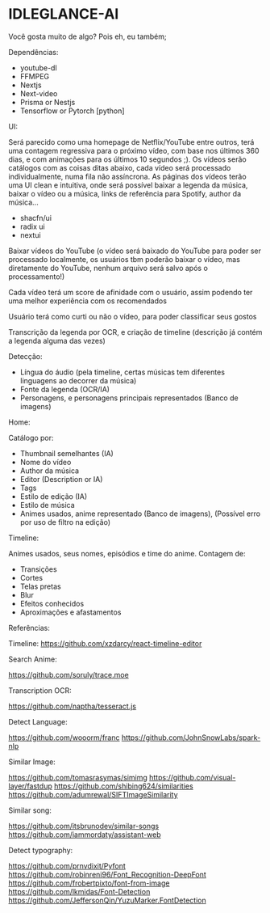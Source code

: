 # IDLEGLANCE-AI

Você gosta muito de algo? Pois eh, eu também;

Dependências:
- youtube-dl
- FFMPEG
- Nextjs
- Next-video
- Prisma or Nestjs 
- Tensorflow or Pytorch [python]

UI:

Será parecido como uma homepage de Netflix/YouTube entre outros, terá uma contagem regressiva para o próximo vídeo, com base nos últimos 360 dias, e com animações para os últimos 10 segundos ;).
Os vídeos serão catálogos com as coisas ditas abaixo, cada vídeo será processado individualmente, numa fila não assíncrona.
As páginas dos vídeos terão uma UI clean e intuitiva, onde será possível baixar a legenda da música, baixar o vídeo ou a música, links de referência para Spotify, author da música...

- shacfn/ui
- radix ui
- nextui

Baixar vídeos do YouTube (o vídeo será baixado do YouTube para poder ser processado localmente, os usuários tbm poderão baixar o vídeo, mas diretamente do YouTube, nenhum arquivo será salvo após o processamento!)

Cada vídeo terá um score de afinidade com o usuário, assim podendo ter uma melhor experiência com os recomendados

Usuário terá como curti ou não o vídeo, para poder classificar seus gostos

Transcrição da legenda por OCR, e criação de timeline (descrição já contém a legenda alguma das vezes)

Detecção:
- Língua do áudio (pela timeline, certas músicas tem diferentes linguagens ao decorrer da música)
- Fonte da legenda (OCR/IA)
- Personagens, e personagens principais representados (Banco de imagens)

Home:

Catálogo por:
- Thumbnail semelhantes (IA)
- Nome do vídeo
- Author da música
- Editor (Description or IA)
- Tags
- Estilo de edição (IA)
- Estilo de música
- Animes usados, anime representado (Banco de imagens), (Possível erro por uso de filtro na edição)


Timeline:

Animes usados, seus nomes, episódios e time do anime.
Contagem de:
- Transições
- Cortes
- Telas pretas
- Blur
- Efeitos conhecidos
- Aproximações e afastamentos

Referências:

Timeline:
 https://github.com/xzdarcy/react-timeline-editor

Search Anime:

https://github.com/soruly/trace.moe

Transcription OCR:

 https://github.com/naptha/tesseract.js

Detect Language:

https://github.com/wooorm/franc
https://github.com/JohnSnowLabs/spark-nlp

Similar Image:

https://github.com/tomasrasymas/simimg
https://github.com/visual-layer/fastdup
https://github.com/shibing624/similarities
https://github.com/adumrewal/SIFTImageSimilarity

Similar song:

https://github.com/itsbrunodev/similar-songs
https://github.com/iammordaty/assistant-web

Detect typography:

https://github.com/prnvdixit/Pyfont
https://github.com/robinreni96/Font_Recognition-DeepFont
https://github.com/frobertpixto/font-from-image
https://github.com/lkmidas/Font-Detection
https://github.com/JeffersonQin/YuzuMarker.FontDetection

